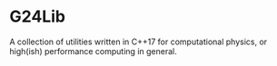 # G24Lib
A collection of utilities written in C++17 for computational physics, or high(ish) performance computing in general.
